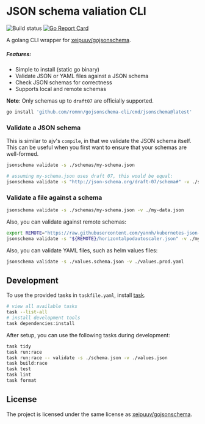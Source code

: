 # JSON schema valiation CLI

![Build status](https://github.com/romnn/gojsonschema-cli/actions/workflows/build.yaml/badge.svg)
[![Go Report Card](https://goreportcard.com/badge/github.com/romnn/gojsonschema-cli)](https://goreportcard.com/report/github.com/romnn/gojsonschema-cli)

A golang CLI wrapper for [xeipuuv/gojsonschema](https://github.com/xeipuuv/gojsonschema).

##### Features:

- Simple to install (static go binary)
- Validate JSON or YAML files against a JSON schema
- Check JSON schemas for correctness
- Supports local and remote schemas

**Note**: Only schemas up to `draft07` are officially supported.

```bash
go install 'github.com/romnn/gojsonschema-cli/cmd/jsonschema@latest'
```

### Validate a JSON schema

This is similar to ajv's `compile`, in that we validate the JSON schema itself.
This can be useful when you first want to ensure that your schemas are well-formed.

```bash
jsonschema validate -s ./schemas/my-schema.json

# assuming my-schema.json uses draft 07, this would be equal:
jsonschema validate -s "http://json-schema.org/draft-07/schema#" -v ./schemas/my-schema.json
```

### Validate a file against a schema

```bash
jsonschema validate -s ./schemas/my-schema.json -v ./my-data.json
```

Also, you can validate against remote schemas:

```bash
export REMOTE="https://raw.githubusercontent.com/yannh/kubernetes-json-schema/master/master-standalone-strict"
jsonschema validate -s "${REMOTE}/horizontalpodautoscaler.json" -v ./my-autoscaler.json
```

Also, you can validate YAML files, such as helm values files:

```bash
jsonschema validate -s ./values.schema.json -v ./values.prod.yaml
```

## Development

To use the provided tasks in `taskfile.yaml`, install [task](https://taskfile.dev/).

```bash
# view all available tasks
task --list-all
# install development tools
task dependencies:install
```

After setup, you can use the following tasks during development:

```bash
task tidy
task run:race
task run:race -- validate -s ./schema.json -v ./values.json
task build:race
task test
task lint
task format
```

## License

The project is licensed under the same license as [xeipuuv/gojsonschema](https://github.com/xeipuuv/gojsonschema).
